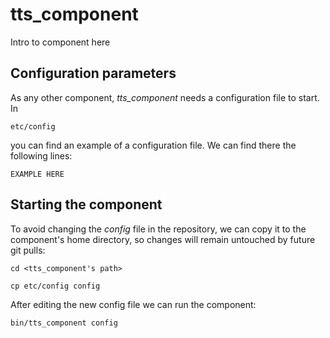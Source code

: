 # tts_component
Intro to component here


## Configuration parameters
As any other component, *tts_component* needs a configuration file to start. In
```
etc/config
```
you can find an example of a configuration file. We can find there the following lines:
```
EXAMPLE HERE
```

## Starting the component
To avoid changing the *config* file in the repository, we can copy it to the component's home directory, so changes will remain untouched by future git pulls:

```
cd <tts_component's path> 
```
```
cp etc/config config
```

After editing the new config file we can run the component:

```
bin/tts_component config
```
